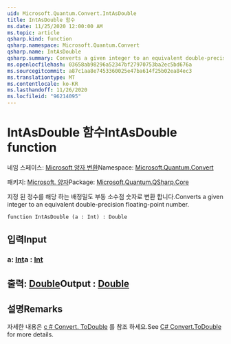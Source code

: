 ```yaml
---
uid: Microsoft.Quantum.Convert.IntAsDouble
title: IntAsDouble 함수
ms.date: 11/25/2020 12:00:00 AM
ms.topic: article
qsharp.kind: function
qsharp.namespace: Microsoft.Quantum.Convert
qsharp.name: IntAsDouble
qsharp.summary: Converts a given integer to an equivalent double-precision floating-point number.
ms.openlocfilehash: 03658ab98296a52347bf27970753ba2ec5bd676a
ms.sourcegitcommit: a87c1aa8e7453360025e47ba614f25b02ea84ec3
ms.translationtype: MT
ms.contentlocale: ko-KR
ms.lasthandoff: 11/26/2020
ms.locfileid: "96214095"
---
```

# <a name="intasdouble-function"></a><span data-ttu-id="4d9c1-102">IntAsDouble 함수</span><span class="sxs-lookup"><span data-stu-id="4d9c1-102">IntAsDouble function</span></span>

<span data-ttu-id="4d9c1-103">네임 스페이스: [Microsoft 양자 변환](xref:Microsoft.Quantum.Convert)</span><span class="sxs-lookup"><span data-stu-id="4d9c1-103">Namespace: [Microsoft.Quantum.Convert](xref:Microsoft.Quantum.Convert)</span></span>

<span data-ttu-id="4d9c1-104">패키지: [Microsoft. 양자](https://nuget.org/packages/Microsoft.Quantum.QSharp.Core)</span><span class="sxs-lookup"><span data-stu-id="4d9c1-104">Package: [Microsoft.Quantum.QSharp.Core](https://nuget.org/packages/Microsoft.Quantum.QSharp.Core)</span></span>


<span data-ttu-id="4d9c1-105">지정 된 정수를 해당 하는 배정밀도 부동 소수점 숫자로 변환 합니다.</span><span class="sxs-lookup"><span data-stu-id="4d9c1-105">Converts a given integer to an equivalent double-precision floating-point number.</span></span>

```qsharp
function IntAsDouble (a : Int) : Double
```


## <a name="input"></a><span data-ttu-id="4d9c1-106">입력</span><span class="sxs-lookup"><span data-stu-id="4d9c1-106">Input</span></span>

### <a name="a--int"></a><span data-ttu-id="4d9c1-107">a: [Int](xref:microsoft.quantum.lang-ref.int)</span><span class="sxs-lookup"><span data-stu-id="4d9c1-107">a : [Int](xref:microsoft.quantum.lang-ref.int)</span></span>





## <a name="output--double"></a><span data-ttu-id="4d9c1-108">출력: [Double](xref:microsoft.quantum.lang-ref.double)</span><span class="sxs-lookup"><span data-stu-id="4d9c1-108">Output : [Double](xref:microsoft.quantum.lang-ref.double)</span></span>



## <a name="remarks"></a><span data-ttu-id="4d9c1-109">설명</span><span class="sxs-lookup"><span data-stu-id="4d9c1-109">Remarks</span></span>

<span data-ttu-id="4d9c1-110">자세한 내용은 [c # Convert. ToDouble](https://docs.microsoft.com/dotnet/api/system.convert.todouble?view=netframework-4.7.1#System_Convert_ToDouble_System_Int64_) 를 참조 하세요.</span><span class="sxs-lookup"><span data-stu-id="4d9c1-110">See [C# Convert.ToDouble](https://docs.microsoft.com/dotnet/api/system.convert.todouble?view=netframework-4.7.1#System_Convert_ToDouble_System_Int64_) for more details.</span></span>